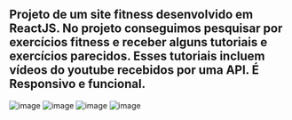 <h2>Projeto de um site fitness desenvolvido em ReactJS. No projeto conseguimos pesquisar por exercícios fitness e receber alguns tutoriais e exercícios parecidos. Esses tutoriais incluem vídeos do youtube recebidos por uma API.
É Responsivo e funcional.</h2>

![image](https://github.com/luanzio/fitnessClub/assets/93232640/ab42c42e-671d-4609-9d8b-e3bf9ac59cc4) 
![image](https://github.com/luanzio/fitnessClub/assets/93232640/451e9c84-bd8c-437e-a12e-943f233e7090)
![image](https://github.com/luanzio/fitnessClub/assets/93232640/13837fb0-3f95-41ca-9593-a9eafd472194)
![image](https://github.com/luanzio/fitnessClub/assets/93232640/1d7b89e5-4e10-4a4a-bb6b-304f02887d68)
